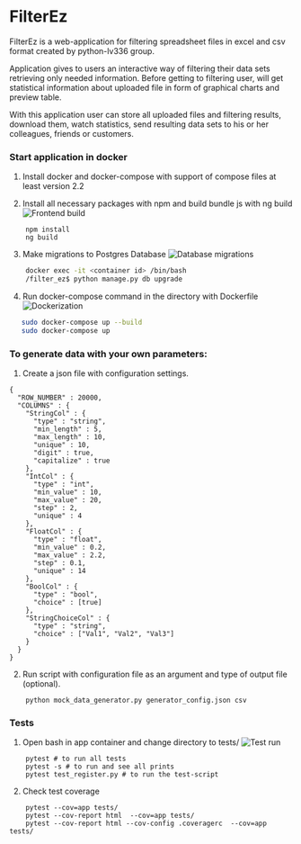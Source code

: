 # FilterEz

FilterEz is a web-application for filtering spreadsheet files in excel and csv format created by python-lv336 group.

Application gives to users an interactive way of filtering their data sets retrieving only needed information. Before getting to filtering user, will get statistical information about uploaded file in form of graphical charts and preview table.  

With this application user can store all uploaded files and filtering results, download them, watch statistics, send resulting data sets to his or her colleagues, friends or customers.

<h3>Start application in docker</h3>

1. Install docker and docker-compose with support of compose files at least version 2.2

2. Install all necessary packages with npm and build bundle js with ng build
![Frontend build](https://s2.gifyu.com/images/ezgif.com-optimizea93b78469155aa59.gif)
```commandline
    npm install
    ng build
```
3. Make migrations to Postgres Database
![Database migrations](https://s2.gifyu.com/images/postgres_migration.gif)
```sh
    docker exec -it <container id> /bin/bash 
    /filter_ez$ python manage.py db upgrade
```
4. Run docker-compose command in the directory with Dockerfile
![Dockerization](https://s2.gifyu.com/images/dockerize_part1.gif)
```sh
   sudo docker-compose up --build 
   sudo docker-compose up
```

<h3>To generate data with your own parameters:</h3>

 1. Create a json file with configuration settings.
 
```json5
{
  "ROW_NUMBER" : 20000,
  "COLUMNS" : {
    "StringCol" : {
      "type" : "string",
      "min_length" : 5,
      "max_length" : 10,
      "unique" : 10,
      "digit" : true,
      "capitalize" : true 
    },
    "IntCol" : {
      "type" : "int",
      "min_value" : 10,
      "max_value" : 20,
      "step" : 2,
      "unique" : 4
    },
    "FloatCol" : {
      "type" : "float",
      "min_value" : 0.2,
      "max_value" : 2.2,
      "step" : 0.1,
      "unique" : 14
    },
    "BoolCol" : {
      "type" : "bool",
      "choice" : [true]
    },
    "StringChoiceCol" : {
      "type" : "string",
      "choice" : ["Val1", "Val2", "Val3"]
    }
  }
}
```

 2. Run script with configuration file as an argument and type of output file (optional).
```commandline
    python mock_data_generator.py generator_config.json csv
```

<h3>Tests</h3>

1. Open bash in app container and change directory to tests/
![Test run](https://s2.gifyu.com/images/ezgif.com-gif-maker01ea6eb998025906.gif)

```comandline
    pytest # to run all tests
    pytest -s # to run and see all prints
    pytest test_register.py # to run the test-script
```

2. Check test coverage

```comandline
    pytest --cov=app tests/                 
    pytest --cov-report html  --cov=app tests/  
    pytest --cov-report html --cov-config .coveragerc  --cov=app tests/ 
```